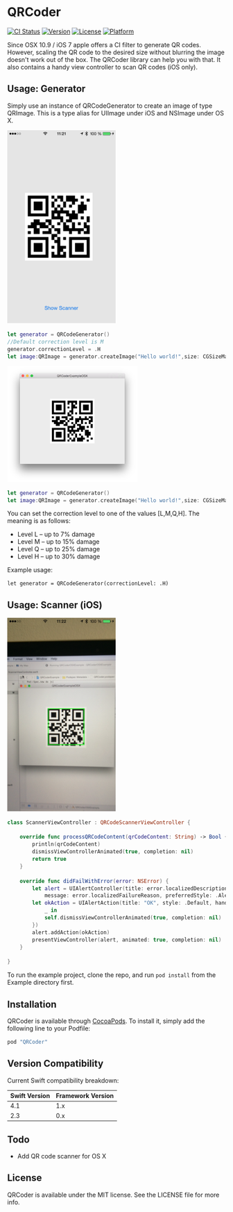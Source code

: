 # QRCoder

[![CI Status](http://img.shields.io/travis/sbhklr/QRCoder.svg?style=flat)](https://travis-ci.org/sbhklr/QRCoder)
[![Version](https://img.shields.io/cocoapods/v/QRCoder.svg?style=flat)](http://cocoapods.org/pods/QRCoder)
[![License](https://img.shields.io/cocoapods/l/QRCoder.svg?style=flat)](http://cocoapods.org/pods/QRCoder)
[![Platform](https://img.shields.io/cocoapods/p/QRCoder.svg?style=flat)](http://cocoapods.org/pods/QRCoder)

Since OSX 10.9 / iOS 7 apple offers a CI filter to generate QR codes.
However, scaling the QR code to the desired size without blurring the image doesn't work out of the box. The QRCoder library can help you with that. It also contains a handy view controller to scan QR codes (iOS only).

## Usage: Generator

Simply use an instance of QRCodeGenerator to create an image of type QRImage. This is a type alias for UIImage under iOS and NSImage under OS X.

<img src="https://raw.githubusercontent.com/ozzmhmt/QRCoder/master/screenshots/ios_code.png" width="250" />

```swift
let generator = QRCodeGenerator()
//Default correction level is M
generator.correctionLevel = .H
let image:QRImage = generator.createImage("Hello world!",size: CGSizeMake(200,200))
```

<img src="https://raw.githubusercontent.com/ozzmhmt/QRCoder/master/screenshots/osx_code.png" width="300" />

```swift
let generator = QRCodeGenerator()
let image:QRImage = generator.createImage("Hello world!",size: CGSizeMake(200,200))
```

You can set the correction level to one of the values [L,M,Q,H]. The meaning is as follows:

- Level L – up to 7% damage
- Level M – up to 15% damage
- Level Q – up to 25% damage
- Level H – up to 30% damage

Example usage:
```
let generator = QRCodeGenerator(correctionLevel: .H)
```

## Usage: Scanner (iOS)

<img src="https://raw.githubusercontent.com/ozzmhmt/QRCoder/master/screenshots/ios_scanner.png" width="250" />

```swift
class ScannerViewController : QRCodeScannerViewController {

    override func processQRCodeContent(qrCodeContent: String) -> Bool {
        println(qrCodeContent)
        dismissViewControllerAnimated(true, completion: nil)
        return true
    }

    override func didFailWithError(error: NSError) {
        let alert = UIAlertController(title: error.localizedDescription,
            message: error.localizedFailureReason, preferredStyle: .Alert)
        let okAction = UIAlertAction(title: "OK", style: .Default, handler: {
            _ in
            self.dismissViewControllerAnimated(true, completion: nil)
        })
        alert.addAction(okAction)
        presentViewController(alert, animated: true, completion: nil)
    }

}
```

To run the example project, clone the repo, and run `pod install` from the Example directory first.


## Installation

QRCoder is available through [CocoaPods](http://cocoapods.org). To install
it, simply add the following line to your Podfile:

```ruby
pod "QRCoder"
```

## Version Compatibility

Current Swift compatibility breakdown:

| Swift Version | Framework Version |
| ------------- | ----------------- |
| 4.1	        | 1.x          		|
| 2.3	        | 0.x          		|

## Todo

* Add QR code scanner for OS X


## License

QRCoder is available under the MIT license. See the LICENSE file for more info.
